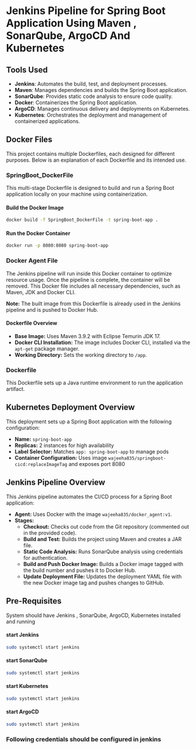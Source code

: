 # Jenkins Pipeline for Spring Boot Application Using Maven , SonarQube, ArgoCD And Kubernetes
## Tools Used
- **Jenkins**: Automates the build, test, and deployment processes.
- **Maven**: Manages dependencies and builds the Spring Boot application.
- **SonarQube**: Provides static code analysis to ensure code quality.
- **Docker**: Containerizes the Spring Boot application.
- **ArgoCD**: Manages continuous delivery and deployments on Kubernetes.
- **Kubernetes**: Orchestrates the deployment and management of containerized applications.


## Docker Files
This project contains multiple Dockerfiles, each designed for different purposes. Below is an explanation of each Dockerfile and its intended use.
### SpringBoot_DockerFile
This multi-stage Dockerfile is designed to build and run a Spring Boot application locally on your machine using containerization. 

#### Build the Docker Image
```bash
docker build -f SpringBoot_DockerFile -t spring-boot-app .
```
#### Run the Docker Container
```bash
docker run -p 8080:8080 spring-boot-app
```
### Docker Agent File

The Jenkins pipeline will run inside this Docker container to optimize resource usage. Once the pipeline is complete, the container will be removed. This Docker file includes all necessary dependencies, such as Maven, JDK and Docker CLI.

**Note:** The built image from this Dockerfile is already used in the Jenkins pipeline and is pushed to Docker Hub.

#### Dockerfile Overview

- **Base Image:** Uses Maven 3.9.2 with Eclipse Temurin JDK 17.
- **Docker CLI Installation:** The image includes Docker CLI, installed via the `apt-get` package manager.
- **Working Directory:** Sets the working directory to `/app`.

### Dockerfile
This Dockerfile sets up a Java runtime environment to run the application artifact.

## Kubernetes Deployment Overview

This deployment sets up a Spring Boot application with the following configuration:

- **Name:** `spring-boot-app`
- **Replicas:** 2 instances for high availability
- **Label Selector:** Matches `app: spring-boot-app` to manage pods
- **Container Configuration:** Uses image `wajeeha835/springboot-cicd:replaceImageTag` and exposes port 8080
## Jenkins Pipeline Overview

This Jenkins pipeline automates the CI/CD process for a Spring Boot application:

- **Agent:** Uses Docker with the image `wajeeha835/docker_agent:v1`.
- **Stages:**
  - **Checkout:** Checks out code from the Git repository (commented out in the provided code).
  - **Build and Test:** Builds the project using Maven and creates a JAR file.
  - **Static Code Analysis:** Runs SonarQube analysis using credentials for authentication.
  - **Build and Push Docker Image:** Builds a Docker image tagged with the build number and pushes it to Docker Hub.
  - **Update Deployment File:** Updates the deployment YAML file with the new Docker image tag and pushes changes to GitHub.
## Pre-Requisites
System should have Jenkins , SonarQube, ArgoCD, Kubernetes installed and running
#### start Jenkins
```bash
sudo systemctl start jenkins
```
#### start SonarQube
```bash
sudo systemctl start jenkins
```
#### start Kubernetes
```bash
sudo systemctl start jenkins
```
#### start ArgoCD
```bash
sudo systemctl start jenkins
```
### Following credentials should be configured in jenkins









